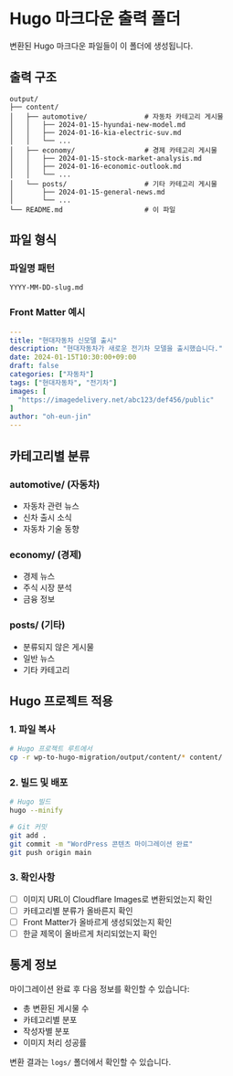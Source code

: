 # Hugo 마크다운 출력 폴더

변환된 Hugo 마크다운 파일들이 이 폴더에 생성됩니다.

## 출력 구조

```
output/
├── content/
│   ├── automotive/              # 자동차 카테고리 게시물
│   │   ├── 2024-01-15-hyundai-new-model.md
│   │   ├── 2024-01-16-kia-electric-suv.md
│   │   └── ...
│   ├── economy/                 # 경제 카테고리 게시물
│   │   ├── 2024-01-15-stock-market-analysis.md
│   │   ├── 2024-01-16-economic-outlook.md
│   │   └── ...
│   └── posts/                   # 기타 카테고리 게시물
│       ├── 2024-01-15-general-news.md
│       └── ...
└── README.md                    # 이 파일
```

## 파일 형식

### 파일명 패턴
```
YYYY-MM-DD-slug.md
```

### Front Matter 예시
```yaml
---
title: "현대자동차 신모델 출시"
description: "현대자동차가 새로운 전기차 모델을 출시했습니다."
date: 2024-01-15T10:30:00+09:00
draft: false
categories: ["자동차"]
tags: ["현대자동차", "전기차"]
images: [
  "https://imagedelivery.net/abc123/def456/public"
]
author: "oh-eun-jin"
---
```

## 카테고리별 분류

### automotive/ (자동차)
- 자동차 관련 뉴스
- 신차 출시 소식
- 자동차 기술 동향

### economy/ (경제)
- 경제 뉴스
- 주식 시장 분석
- 금융 정보

### posts/ (기타)
- 분류되지 않은 게시물
- 일반 뉴스
- 기타 카테고리

## Hugo 프로젝트 적용

### 1. 파일 복사
```bash
# Hugo 프로젝트 루트에서
cp -r wp-to-hugo-migration/output/content/* content/
```

### 2. 빌드 및 배포
```bash
# Hugo 빌드
hugo --minify

# Git 커밋
git add .
git commit -m "WordPress 콘텐츠 마이그레이션 완료"
git push origin main
```

### 3. 확인사항
- [ ] 이미지 URL이 Cloudflare Images로 변환되었는지 확인
- [ ] 카테고리별 분류가 올바른지 확인
- [ ] Front Matter가 올바르게 생성되었는지 확인
- [ ] 한글 제목이 올바르게 처리되었는지 확인

## 통계 정보

마이그레이션 완료 후 다음 정보를 확인할 수 있습니다:
- 총 변환된 게시물 수
- 카테고리별 분포
- 작성자별 분포
- 이미지 처리 성공률

변환 결과는 `logs/` 폴더에서 확인할 수 있습니다. 